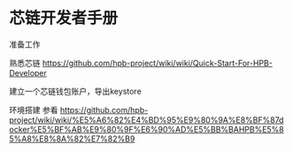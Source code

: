 # 芯链开发者手册
准备工作

  熟悉芯链 https://github.com/hpb-project/wiki/wiki/Quick-Start-For-HPB-Developer
  
  建立一个芯链钱包账户，导出keystore
  
  环境搭建 参看 https://github.com/hpb-project/wiki/wiki/%E5%A6%82%E4%BD%95%E9%80%9A%E8%BF%87docker%E5%BF%AB%E9%80%9F%E6%90%AD%E5%BB%BAHPB%E5%85%A8%E8%8A%82%E7%82%B9
